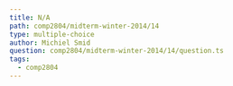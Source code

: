 ```yaml
---
title: N/A
path: comp2804/midterm-winter-2014/14
type: multiple-choice
author: Michiel Smid
question: comp2804/midterm-winter-2014/14/question.ts
tags:
  - comp2804
---
```


